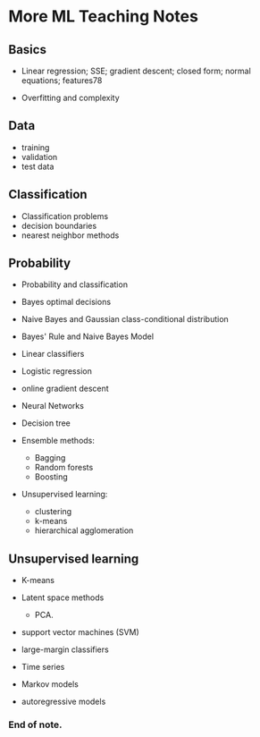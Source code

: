 # More ML Teaching Notes

## Basics

- Linear regression; SSE; gradient descent; closed form; normal equations;
features78

- Overfitting and complexity

## Data

- training
- validation
- test data


## Classification

- Classification problems
- decision boundaries
- nearest neighbor methods

## Probability

- Probability and classification
- Bayes optimal decisions
- Naive Bayes and Gaussian class-conditional distribution
- Bayes' Rule and Naive Bayes Model

- Linear classifiers
- Logistic regression
- online gradient descent
- Neural Networks

- Decision tree


- Ensemble methods:
  - Bagging
  - Random forests
  - Boosting


- Unsupervised learning:
  - clustering
  - k-means
  - hierarchical agglomeration

## Unsupervised learning

  - K-means
  - Latent space methods
    - PCA.

- support vector machines (SVM)
- large-margin classifiers

- Time series
- Markov models
- autoregressive models


### End of note.
